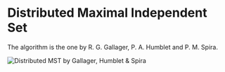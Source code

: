 Distributed Maximal Independent Set
===================================
The algorithm is the one by R. G. Gallager, P. A. Humblet and P. M. Spira.

![Distributed MST by Gallager, Humblet & Spira](https://raw.github.com/arjungmenon/DistAlgo/master/Minimum-Spanning-Tree/MST_algorithm.png)